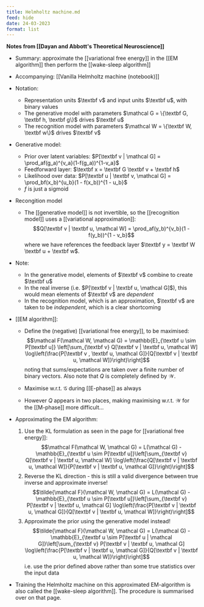 ```yaml
---
title: Helmholtz machine.md
feed: hide
date: 24-03-2023
format: list
---
```



**Notes from [[Dayan and Abbott's Theoretical Neuroscience]]**
- Summary: approximate the [[variational free energy]] in the [[EM algorithm]] then perform the [[wake-sleep algorithm]]
- Accompanying: [[Vanilla Helmholtz machine (notebook)]]

- Notation:
	- Representation units $\textbf v$ and input units $\textbf u$, with binary values
	- The generative model with parameters $\mathcal G = \{\textbf G, \textbf h, \textbf g\}$ drives $\textbf u$
	- The recognition model with parameters $\mathcal W = \{\textbf W, \textbf w\}$ drives $\textbf v$

- Generative model:
	- Prior over latent variables: $P[\textbf v | \mathcal G] = \prod_af(g_a)^{v_a}(1-f(g_a))^{1-v_a}$
	- Feedforward layer: $\textbf x = \textbf G \textbf v + \textbf h$
	- Likelihood over data: $P[\textbf u | \textbf v, \mathcal G] = \prod_bf(x_b)^{u_b}(1 - f(x_b))^{1 - u_b}$
	- $f$ is just a sigmoid

- Recongition model
	- The [[generative model]] is not invertible, so the [[recognition model]] uses a [[variational approximation]]:$$Q[\textbf v | \textbf u, \mathcal W] = \prod_af(y_b)^{v_b}(1 - f(y_b))^{1 - v_b}$$where we have references the feedback layer $\textbf y = \textbf W \textbf u + \textbf w$.

- Note:
	- In the generative model, elements of $\textbf v$ combine to create $\textbf u$
	- In the real inverse (i.e. $P[\textbf v | \textbf u, \mathcal G]$), this would mean elements of $\textbf v$ are *dependent*
	- In the recognition model, which is an approximation, $\textbf v$ are taken to be *independent*, which is a clear shortcoming

- [[EM algorithm]]:
	- Define the (negative) [[variational free energy]], to be maximised:$$\mathcal F(\mathcal W, \mathcal G) = \mathbb{E}_{\textbf u \sim P[\textbf u]} \left[\sum_{\textbf v} Q[\textbf v | \textbf u, \mathcal W] \log\left(\frac{P[\textbf v , \textbf u, \mathcal G]}{Q[\textbf v | \textbf u, \mathcal W]}\right)\right]$$noting that sums/expectations are taken over a finite number of binary vectors. Also note that $Q$ is completely defined by $\mathcal W$.
	
	- Maximise w.r.t. $\mathcal G$ during [[E-phase]] as always
	- However $Q$ appears in two places, making maximising w.r.t. $\mathcal W$ for the [[M-phase]] more difficult...

- Approximating the EM algorithm:
	
	1. Use the KL formulation as seen in the page for [[variational free energy]]: $$\mathcal F(\mathcal W, \mathcal G) = L(\mathcal G) - \mathbb{E}_{\textbf u \sim P[\textbf u]}\left[\sum_{\textbf v} Q[\textbf v | \textbf u, \mathcal W] \log\left(\frac{Q[\textbf v | \textbf u, \mathcal W]}{P[\textbf v | \textbf u, \mathcal G]}\right)\right]$$
	2. Reverse the KL direction - this is still a valid divergence between true inverse and approximate inverse! $$\tilde{\mathcal F}(\mathcal W, \mathcal G) = L(\mathcal G) - \mathbb{E}_{\textbf u \sim P[\textbf u]}\left[\sum_{\textbf v} P[\textbf v | \textbf u, \mathcal G] \log\left(\frac{P[\textbf v | \textbf u, \mathcal G]}{Q[\textbf v | \textbf u, \mathcal W]}\right)\right]$$
	3. Approximate the prior using the generative model instead! $$\tilde{\mathcal F}(\mathcal W, \mathcal G) = L(\mathcal G) - \mathbb{E}_{\textbf u \sim P[\textbf u | \mathcal G]}\left[\sum_{\textbf v} P[\textbf v | \textbf u, \mathcal G] \log\left(\frac{P[\textbf v | \textbf u, \mathcal G]}{Q[\textbf v | \textbf u, \mathcal W]}\right)\right]$$i.e. use the prior defined above rather than some true statistics over the input data

- Training the Helmholtz machine on this approximated EM-algorithm is also called the [[wake-sleep algorithm]]. The procedure is summarised over on that page.